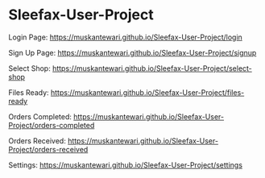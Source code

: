 # Sleefax-User-Project

Login Page: https://muskantewari.github.io/Sleefax-User-Project/login

Sign Up Page: https://muskantewari.github.io/Sleefax-User-Project/signup

Select Shop: https://muskantewari.github.io/Sleefax-User-Project/select-shop

Files Ready: https://muskantewari.github.io/Sleefax-User-Project/files-ready

Orders Completed: https://muskantewari.github.io/Sleefax-User-Project/orders-completed

Orders Received: https://muskantewari.github.io/Sleefax-User-Project/orders-received

Settings: https://muskantewari.github.io/Sleefax-User-Project/settings 





